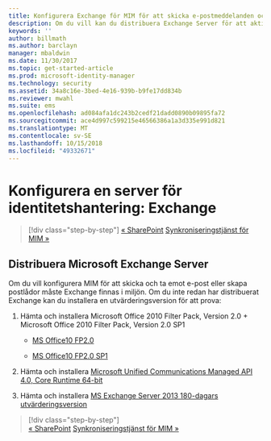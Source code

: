 ```yaml
---
title: Konfigurera Exchange för MIM för att skicka e-postmeddelanden och skapa postlådor | Microsoft Docs
description: Om du vill kan du distribuera Exchange Server för att aktivera MIM 2016 att skicka e-post och skapa postlådor.
keywords: ''
author: billmath
ms.author: barclayn
manager: mbaldwin
ms.date: 11/30/2017
ms.topic: get-started-article
ms.prod: microsoft-identity-manager
ms.technology: security
ms.assetid: 34a8c16e-3bed-4e16-939b-b9fe17dd834b
ms.reviewer: mwahl
ms.suite: ems
ms.openlocfilehash: ad084afa1dc243b2cedf21dadd0890b09895fa72
ms.sourcegitcommit: ace4d997c599215e46566386a1a3d335e991d821
ms.translationtype: MT
ms.contentlocale: sv-SE
ms.lasthandoff: 10/15/2018
ms.locfileid: "49332671"
---
```

# <a name="set-up-an-identity-management-server-exchange"></a>Konfigurera en server för identitetshantering: Exchange

> [!div class="step-by-step"]
> [« SharePoint](prepare-server-sharepoint.md)
> [Synkroniseringstjänst för MIM »](install-mim-sync.md)

## <a name="deploy-microsoft-exchange-server"></a>Distribuera Microsoft Exchange Server
Om du vill konfigurera MIM för att skicka och ta emot e-post eller skapa postlådor måste Exchange finnas i miljön. Om du inte redan har distribuerat Exchange kan du installera en utvärderingsversion för att prova:

1. Hämta och installera Microsoft Office 2010 Filter Pack, Version 2.0 + Microsoft Office 2010 Filter Pack, Version 2.0 SP1

    - [MS Office10 FP2.0](http://www.microsoft.com/download/details.aspx?id=17062)

    - [MS Office10 FP2.0 SP1](http://www.microsoft.com/download/details.aspx?id=26604)

2. Hämta och installera [Microsoft Unified Communications Managed API 4.0, Core Runtime 64-bit](http://www.microsoft.com/download/details.aspx?id=34992)

3. Hämta och installera [MS Exchange Server 2013 180-dagars utvärderingsversion](http://www.microsoft.com/evalcenter/evaluate-exchange-server-2013)

> [!div class="step-by-step"]  
> [« SharePoint](prepare-server-sharepoint.md)
> [Synkroniseringstjänst för MIM »](install-mim-sync.md)
